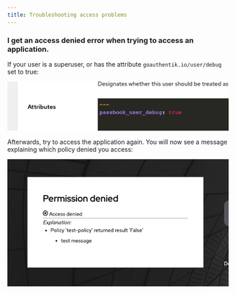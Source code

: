 ```yaml
---
title: Troubleshooting access problems
---
```


### I get an access denied error when trying to access an application.

If your user is a superuser, or has the attribute `goauthentik.io/user/debug` set to true:

![](./authentik_user_debug.png)

Afterwards, try to access the application again. You will now see a message explaining which policy denied you access:

![](./access_denied_message.png)
